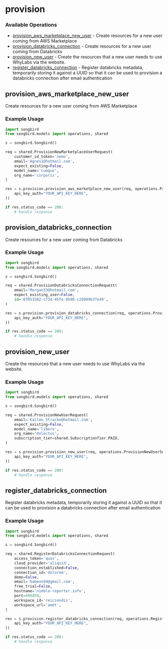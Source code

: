 # provision

### Available Operations

* [provision_aws_marketplace_new_user](#provision_aws_marketplace_new_user) - Create resources for a new user coming from AWS Marketplace
* [provision_databricks_connection](#provision_databricks_connection) - Create resources for a new user coming from Databricks
* [provision_new_user](#provision_new_user) - Create the resources that a new user needs to use WhyLabs via the website.
* [register_databricks_connection](#register_databricks_connection) - Register databricks metadata, temporarily storing it against a UUID so that it can be used to provision a databricks connection after email authentication

## provision_aws_marketplace_new_user

Create resources for a new user coming from AWS Marketplace

### Example Usage

```python
import songbird
from songbird.models import operations, shared

s = songbird.Songbird()

req = shared.ProvisionNewMarketplaceUserRequest(
    customer_id_token='nemo',
    email='Agnes1@hotmail.com',
    expect_existing=False,
    model_name='cumque',
    org_name='corporis',
)

res = s.provision.provision_aws_marketplace_new_user(req, operations.ProvisionAWSMarketplaceNewUserSecurity(
    api_key_auth="YOUR_API_KEY_HERE",
))

if res.status_code == 200:
    # handle response
```

## provision_databricks_connection

Create resources for a new user coming from Databricks

### Example Usage

```python
import songbird
from songbird.models import operations, shared

s = songbird.Songbird()

req = shared.ProvisionDatabricksConnectionRequest(
    email='Morgan33@hotmail.com',
    expect_existing_user=False,
    id='87053202-c73d-45fe-9b90-c28909b3fe49',
)

res = s.provision.provision_databricks_connection(req, operations.ProvisionDatabricksConnectionSecurity(
    api_key_auth="YOUR_API_KEY_HERE",
))

if res.status_code == 200:
    # handle response
```

## provision_new_user

Create the resources that a new user needs to use WhyLabs via the website.

### Example Usage

```python
import songbird
from songbird.models import operations, shared

s = songbird.Songbird()

req = shared.ProvisionNewUserRequest(
    email='Kailee_Stracke@hotmail.com',
    expect_existing=False,
    model_name='libero',
    org_name='delectus',
    subscription_tier=shared.SubscriptionTier.PAID,
)

res = s.provision.provision_new_user(req, operations.ProvisionNewUserSecurity(
    api_key_auth="YOUR_API_KEY_HERE",
))

if res.status_code == 200:
    # handle response
```

## register_databricks_connection

Register databricks metadata, temporarily storing it against a UUID so that it can be used to provision a databricks connection after email authentication

### Example Usage

```python
import songbird
from songbird.models import operations, shared

s = songbird.Songbird()

req = shared.RegisterDatabricksConnectionRequest(
    access_token='quos',
    cloud_provider='aliquid',
    connection_established=False,
    connection_id='dolorem',
    demo=False,
    email='Dameon94@gmail.com',
    free_trial=False,
    hostname='nimble-reporter.info',
    port=490459,
    workspace_id='reiciendis',
    workspace_url='amet',
)

res = s.provision.register_databricks_connection(req, operations.RegisterDatabricksConnectionSecurity(
    api_key_auth="YOUR_API_KEY_HERE",
))

if res.status_code == 200:
    # handle response
```
